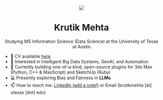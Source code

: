 <div align="center">
<img src="https://user-images.githubusercontent.com/42115530/92640221-9728ca00-f2fa-11ea-8994-c72b26e937de.gif" align="center"/>
</div>
<h1 align="center">Krutik Mehta</h1>
<p align="center">Studying MS Information Science (Data Science) at the University of Texas at Austin</p>




- 📜 CV available <a href="https://krutikmehtaa.github.io/files/resume/Krutik_Mehta.pdf" target="_blank">here</a>
- 🧠 Interested in Intelligent Big Data Systems, GenAI, and Automation
- 🌱 Currently building one-of-a-kind, open-source plugins for 3ds Max (Python, C++ & MaxScript) and SketchUp (Ruby)
- 💻 Presently exploring Bias and Fairness in **LLMs**
- 📫 How to reach me: [LinkedIn (add a note!)](https://www.linkedin.com/in/krutikm/) or Email (krutikmehta [at] utexas [dot] edu)
